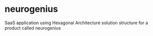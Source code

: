 # neurogenius
SaaS application using Hexagonal Architecture solution structure for a product called neurogenius
